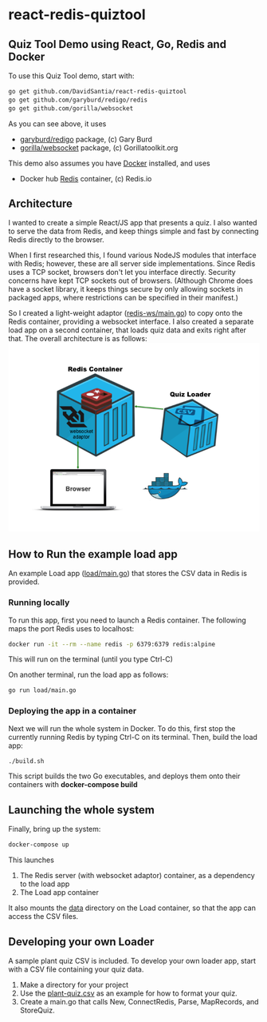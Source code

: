 # react-redis-quiztool
## Quiz Tool Demo using React, Go, Redis and Docker

To use this Quiz Tool demo, start with:
```sh
go get github.com/DavidSantia/react-redis-quiztool
go get github.com/garyburd/redigo/redis
go get github.com/gorilla/websocket
```
As you can see above, it uses

* [garyburd/redigo](https://github.com/garyburd/redigo) package, (c) Gary Burd
* [gorilla/websocket](https://github.com/gorilla/websocket) package, (c) Gorillatoolkit.org

This demo also assumes you have [Docker](https://www.docker.com/) installed, and uses

* Docker hub [Redis](https://hub.docker.com/_/redis) container, (c) Redis.io

## Architecture

I wanted to create a simple React/JS app that presents a quiz.  I also wanted to serve the data from Redis, and keep things simple and fast by connecting Redis directly to the browser.

When I first researched this, I found various NodeJS modules that interface with Redis; however, these are all server side implementations. Since Redis uses a TCP socket, browsers don't let you interface directly. Security concerns have kept TCP sockets out of browsers. (Although Chrome does have a socket library, it keeps things secure by only allowing sockets in packaged apps, where restrictions can be specified in their manifest.)

So I created a light-weight adaptor ([redis-ws/main.go](https://github.com/DavidSantia/react-redis-quiztool/blob/master/redis-ws/main.go)) to copy onto the Redis container, providing a websocket interface. I also created a separate load app on a second container, that loads quiz data and exits right after that.  The overall architecture is as follows:
![Figure 1: Architecture](https://raw.githubusercontent.com/DavidSantia/react-redis-quiztool/master/README-Architecture.png)

## How to Run the example load app
An example Load app ([load/main.go](https://github.com/DavidSantia/react-redis-quiztool/blob/master/load/main.go)) that stores the CSV data in Redis is provided.

### Running locally
To run this app, first you need to launch a Redis container.  The following maps the port Redis uses to localhost:
```sh
docker run -it --rm --name redis -p 6379:6379 redis:alpine
```
This will run on the terminal (until you type Ctrl-C)

On another terminal, run the load app as follows:
```sh
go run load/main.go
```

### Deploying the app in a container
Next we will run the whole system in Docker. To do this, first stop the currently running Redis by typing Ctrl-C on its terminal.  Then, build the load app:
```sh
./build.sh
```
This script builds the two Go executables, and deploys them onto their containers with **docker-compose build**

## Launching the whole system

Finally, bring up the system:
```sh
docker-compose up
```
This launches

1. The Redis server (with websocket adaptor) container, as a dependency to the load app
2. The Load app container

It also mounts the [data](https://github.com/DavidSantia/react-redis-quiztool/blob/master/data) directory on the Load container, so that the app can access the CSV files.

## Developing your own Loader
A sample plant quiz CSV is included.  To develop your own loader app, start with a CSV file containing your quiz data.

1. Make a directory for your project
2. Use the [plant-quiz.csv](https://raw.githubusercontent.com/DavidSantia/react-redis-quiztool/master/plant-quiz.csv) as an example for how to format your quiz.
3. Create a main.go that calls New, ConnectRedis, Parse, MapRecords, and StoreQuiz.

